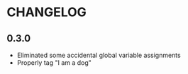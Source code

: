 # CHANGELOG

## 0.3.0

- Eliminated some accidental global variable assignments
- Properly tag "I am a dog"
